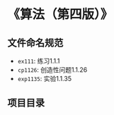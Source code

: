 # 《算法（第四版）》

## 文件命名规范  

- `ex111`: 练习1.1.1  
- `cp1126`: 创造性问题1.1.26  
- `exp1135`: 实验1.1.35  

## 项目目录  


